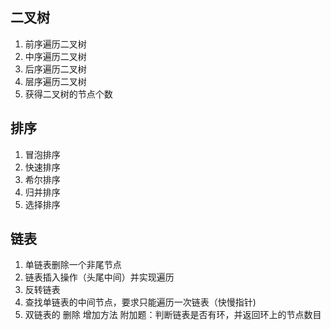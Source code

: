 ## 二叉树

1. 前序遍历二叉树 
2. 中序遍历二叉树 
3. 后序遍历二叉树 
4. 层序遍历二叉树 
5. 获得二叉树的节点个数

## 排序
 
1. 冒泡排序
2. 快速排序
3. 希尔排序
4. 归并排序
5. 选择排序

## 链表

1. 单链表删除一个非尾节点
2. 链表插入操作（头尾中间）并实现遍历
3. 反转链表
4. 查找单链表的中间节点，要求只能遍历一次链表（快慢指针)
5. 双链表的 删除 增加方法
附加题：判断链表是否有环，并返回环上的节点数目
